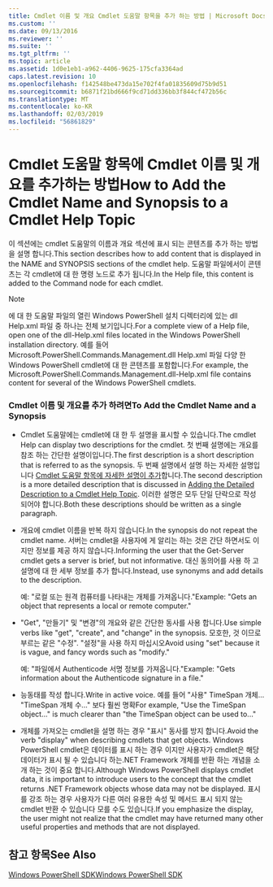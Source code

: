 ```yaml
---
title: Cmdlet 이름 및 개요 Cmdlet 도움말 항목을 추가 하는 방법 | Microsoft Docs
ms.custom: ''
ms.date: 09/13/2016
ms.reviewer: ''
ms.suite: ''
ms.tgt_pltfrm: ''
ms.topic: article
ms.assetid: 1d0e1eb1-a962-4406-9625-175cfa3364ad
caps.latest.revision: 10
ms.openlocfilehash: f142548be473da15e702f4fa01835609d75b9d51
ms.sourcegitcommit: b6871f21bd666f9cd71dd336bb3f844cf472b56c
ms.translationtype: MT
ms.contentlocale: ko-KR
ms.lasthandoff: 02/03/2019
ms.locfileid: "56861829"
---
```

# <a name="how-to-add-the-cmdlet-name-and-synopsis-to-a-cmdlet-help-topic"></a><span data-ttu-id="d3ed9-102">Cmdlet 도움말 항목에 Cmdlet 이름 및 개요를 추가하는 방법</span><span class="sxs-lookup"><span data-stu-id="d3ed9-102">How to Add the Cmdlet Name and Synopsis to a Cmdlet Help Topic</span></span>

<span data-ttu-id="d3ed9-103">이 섹션에는 cmdlet 도움말의 이름과 개요 섹션에 표시 되는 콘텐츠를 추가 하는 방법을 설명 합니다.</span><span class="sxs-lookup"><span data-stu-id="d3ed9-103">This section describes how to add content that is displayed in the NAME and SYNOPSIS sections of the cmdlet help.</span></span> <span data-ttu-id="d3ed9-104">도움말 파일에서이 콘텐츠는 각 cmdlet에 대 한 명령 노드로 추가 됩니다.</span><span class="sxs-lookup"><span data-stu-id="d3ed9-104">In the Help file, this content is added to the Command node for each cmdlet.</span></span>

> [!NOTE]
> <span data-ttu-id="d3ed9-105">에 대 한 도움말 파일의 열린 Windows PowerShell 설치 디렉터리에 있는 dll Help.xml 파일 중 하나는 전체 보기입니다.</span><span class="sxs-lookup"><span data-stu-id="d3ed9-105">For a complete view of a Help file, open one of the dll-Help.xml files located in the Windows PowerShell installation directory.</span></span> <span data-ttu-id="d3ed9-106">예를 들어 Microsoft.PowerShell.Commands.Management.dll Help.xml 파일 다양 한 Windows PowerShell cmdlet에 대 한 콘텐츠를 포함합니다.</span><span class="sxs-lookup"><span data-stu-id="d3ed9-106">For example, the Microsoft.PowerShell.Commands.Management.dll-Help.xml file contains content for several of the Windows PowerShell cmdlets.</span></span>

### <a name="to-add-the-cmdlet-name-and-a-synopsis"></a><span data-ttu-id="d3ed9-107">Cmdlet 이름 및 개요를 추가 하려면</span><span class="sxs-lookup"><span data-stu-id="d3ed9-107">To Add the Cmdlet Name and a Synopsis</span></span>

- <span data-ttu-id="d3ed9-108">Cmdlet 도움말에는 cmdlet에 대 한 두 설명을 표시할 수 있습니다.</span><span class="sxs-lookup"><span data-stu-id="d3ed9-108">The cmdlet Help can display two descriptions for the cmdlet.</span></span> <span data-ttu-id="d3ed9-109">첫 번째 설명에는 개요를 참조 하는 간단한 설명이입니다.</span><span class="sxs-lookup"><span data-stu-id="d3ed9-109">The first description is a short description that is referred to as the synopsis.</span></span> <span data-ttu-id="d3ed9-110">두 번째 설명에서 설명 하는 자세한 설명입니다 [Cmdlet 도움말 항목에 자세한 설명이 추가](./how-to-add-a-cmdlet-description.md)합니다.</span><span class="sxs-lookup"><span data-stu-id="d3ed9-110">The second description is a more detailed description that is discussed in [Adding the Detailed Description to a Cmdlet Help Topic](./how-to-add-a-cmdlet-description.md).</span></span> <span data-ttu-id="d3ed9-111">이러한 설명은 모두 단일 단락으로 작성 되어야 합니다.</span><span class="sxs-lookup"><span data-stu-id="d3ed9-111">Both these descriptions should be written as a single paragraph.</span></span>

- <span data-ttu-id="d3ed9-112">개요에 cmdlet 이름을 반복 하지 않습니다.</span><span class="sxs-lookup"><span data-stu-id="d3ed9-112">In the synopsis do not repeat the cmdlet name.</span></span> <span data-ttu-id="d3ed9-113">서버는 cmdlet을 사용자에 게 알리는 하는 것은 간단 하면서도 이지만 정보를 제공 하지 않습니다.</span><span class="sxs-lookup"><span data-stu-id="d3ed9-113">Informing the user that the Get-Server cmdlet gets a server is brief, but not informative.</span></span> <span data-ttu-id="d3ed9-114">대신 동의어를 사용 하 고 설명에 대 한 세부 정보를 추가 합니다.</span><span class="sxs-lookup"><span data-stu-id="d3ed9-114">Instead, use synonyms and add details to the description.</span></span>

  <span data-ttu-id="d3ed9-115">예: "로컬 또는 원격 컴퓨터를 나타내는 개체를 가져옵니다."</span><span class="sxs-lookup"><span data-stu-id="d3ed9-115">Example: "Gets an object that represents a local or remote computer."</span></span>

- <span data-ttu-id="d3ed9-116">"Get", "만들기" 및 "변경"의 개요와 같은 간단한 동사를 사용 합니다.</span><span class="sxs-lookup"><span data-stu-id="d3ed9-116">Use simple verbs like "get", "create", and "change" in the synopsis.</span></span> <span data-ttu-id="d3ed9-117">모호한, 것 이므로 부르는 같은 "수정". "설정"을 사용 하지 마십시오</span><span class="sxs-lookup"><span data-stu-id="d3ed9-117">Avoid using "set" because it is vague, and fancy words such as "modify."</span></span>

  <span data-ttu-id="d3ed9-118">예: "파일에서 Authenticode 서명 정보를 가져옵니다."</span><span class="sxs-lookup"><span data-stu-id="d3ed9-118">Example: "Gets information about the Authenticode signature in a file."</span></span>

- <span data-ttu-id="d3ed9-119">능동태를 작성 합니다.</span><span class="sxs-lookup"><span data-stu-id="d3ed9-119">Write in active voice.</span></span> <span data-ttu-id="d3ed9-120">예를 들어 "사용" TimeSpan 개체... "TimeSpan 개체 수..." 보다 훨씬 명확</span><span class="sxs-lookup"><span data-stu-id="d3ed9-120">For example, "Use the TimeSpan object..." is much clearer than "the TimeSpan object can be used to..."</span></span>

- <span data-ttu-id="d3ed9-121">개체를 가져오는 cmdlet을 설명 하는 경우 "표시" 동사를 방지 합니다.</span><span class="sxs-lookup"><span data-stu-id="d3ed9-121">Avoid the verb "display" when describing cmdlets that get objects.</span></span> <span data-ttu-id="d3ed9-122">Windows PowerShell cmdlet은 데이터를 표시 하는 경우 이지만 사용자가 cmdlet은 해당 데이터가 표시 될 수 있습니다 하는.NET Framework 개체를 반환 하는 개념을 소개 하는 것이 중요 합니다.</span><span class="sxs-lookup"><span data-stu-id="d3ed9-122">Although Windows PowerShell displays cmdlet data, it is important to introduce users to the concept that the cmdlet returns .NET Framework objects whose data may not be displayed.</span></span> <span data-ttu-id="d3ed9-123">표시를 강조 하는 경우 사용자가 다른 여러 유용한 속성 및 메서드 표시 되지 않는 cmdlet 반환 수 있습니다 모를 수도 있습니다.</span><span class="sxs-lookup"><span data-stu-id="d3ed9-123">If you emphasize the display, the user might not realize that the cmdlet may have returned many other useful properties and methods that are not displayed.</span></span>

## <a name="see-also"></a><span data-ttu-id="d3ed9-124">참고 항목</span><span class="sxs-lookup"><span data-stu-id="d3ed9-124">See Also</span></span>

 [<span data-ttu-id="d3ed9-125">Windows PowerShell SDK</span><span class="sxs-lookup"><span data-stu-id="d3ed9-125">Windows PowerShell SDK</span></span>](../windows-powershell-reference.md)